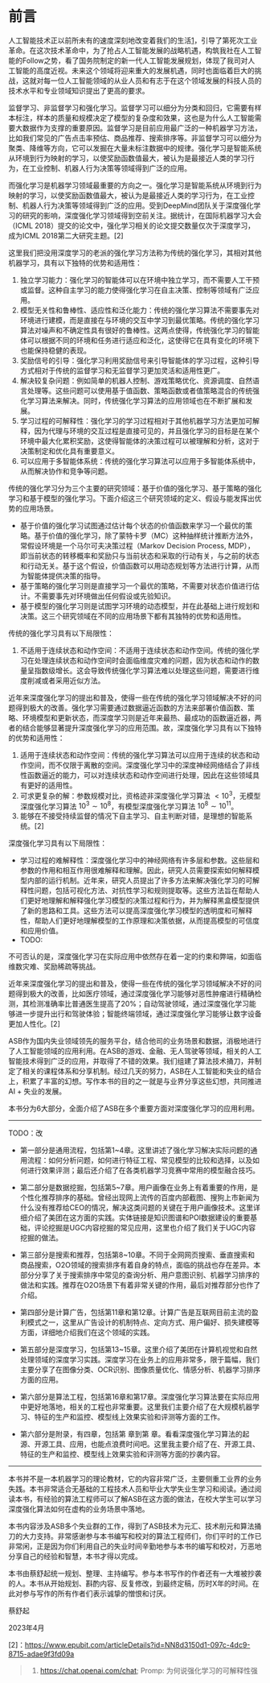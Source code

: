 

<!--
 * @version:
 * @Author:  StevenJokess（蔡舒起） https://github.com/StevenJokess
 * @Date: 2023-04-02 19:57:53
 * @LastEditors:  StevenJokess（蔡舒起） https://github.com/StevenJokess
 * @LastEditTime: 2023-05-25 03:52:31
 * @Description:
 * @Help me: 如有帮助，请赞助，失业3年了。![支付宝收款码](https://github.com/StevenJokess/d2rl/blob/master/img/%E6%94%B6.jpg)
 * @TODO::
 * @Reference:
-->
# 前言

人工智能技术正以前所未有的速度深刻地改变着我们的生活[1]，引导了第死次工业革命。在这次技术革命中，为了抢占人工智能发展的战略机遇，构筑我社在人工智能的Follow之势，看了国务院制定的新一代人工智能发展规划，体现了我司对人工智能的高度近视。未来这个领域将迎来重大的发展机遇，同时也面临着巨大的挑战，这就对每一位人工智能领域的从业人员和有志于在这个领域发展的科技人员的技术水平和专业领域知识提出了更高的要求。

监督学习、非监督学习和强化学习。监督学习可以细分为分类和回归，它需要有样本标注，样本的质量和规模决定了模型的复杂度和效果，这也是为什么人工智能需要大数据作为支撑的重要原因。监督学习是目前应用最广泛的一种机器学习方法，比如我们常见的广告点击率预估、商品推荐、搜索排序等。非监督学习可以细分为聚类、降维等方向，它可以发掘在大量未标注数据中的规律。强化学习是智能系统从环境到行为映射的学习，以使奖励函数值最大，被认为是最接近人类的学习行为，在工业控制、机器人行为决策等领域得到广泛的应用。

而强化学习是机器学习领域最重要的方向之一。强化学习是智能系统从环境到行为映射的学习，以使奖励函数值最大，被认为是最接近人类的学习行为，在工业控制、机器人行为决策等领域得到广泛的应用。受到DeepMind团队关于深度强化学习的研究的影响，深度强化学习领域得到空前关注。据统计，在国际机器学习大会（ICML 2018）提交的论文中，强化学习相关的论文提交数量仅次于深度学习，成为ICML 2018第二大研究主题。[2]

这里我们把没用深度学习的老派的强化学习方法称为传统的强化学习，其相对其他机器学习，具有以下独特的优势和适用性：

1. 独立学习能力：强化学习的智能体可以在环境中独立学习，而不需要人工干预或监督。这种自主学习的能力使得强化学习在自主决策、控制等领域有广泛应用。
2. 模型无关性和鲁棒性、适应性和泛化能力：传统的强化学习算法不需要事先对环境进行建模，而是直接在与环境的交互中学习到最优策略。传统的强化学习算法对噪声和不确定性具有很好的鲁棒性。这两点使得，传统强化学习的智能体可以根据不同的环境和任务进行适应和泛化，这使得它在具有变化的环境下也能保持稳健的表现。
3. 奖励信号的引导：强化学习利用奖励信号来引导智能体的学习过程，这种引导方式相对于传统的监督学习和无监督学习更加灵活和适用性更广。
4. 解决较复杂问题：例如简单的机器人控制、游戏策略优化、资源调度、自然语言处理等。这些问题可以使用基于值函数、策略函数或者值策略混合的传统强化学习算法来解决。同时，传统强化学习算法的应用领域也在不断扩展和发展。
5. 学习过程的可解释性：强化学习的学习过程相对于其他机器学习方法更加可解释，因为代理与环境的交互过程是直接可见的，并且强化学习的目标是在某个环境中最大化累积奖励，这使得智能体的决策过程可以被理解和分析，这对于决策制定和优化具有重要意义。
6. 可以应用于多智能体系统：传统的强化学习算法可以应用于多智能体系统中，从而解决协作和竞争等问题。

传统的强化学习分为三个主要的研究领域：基于价值的强化学习、基于策略的强化学习和基于模型的强化学习。下面介绍这三个研究领域的定义、假设与能发挥出优势的应用场景。

- 基于价值的强化学习试图通过估计每个状态的价值函数来学习一个最优的策略。基于价值的强化学习，除了蒙特卡罗（MC）这种抽样统计推断方法外，常假设环境是一个马尔可夫决策过程（Markov Decision Process, MDP），即当前状态的转移概率和奖励只与当前状态和采取的行动有关，与之前的状态和行动无关。基于这个假设，价值函数可以用动态规划等方法进行计算，从而为智能体提供决策的指导。
- 基于策略的强化学习则是直接学习一个最优的策略，不需要对状态价值进行估计。不需要事先对环境做出任何假设或先验知识。
- 基于模型的强化学习则是试图学习环境的动态模型，并在此基础上进行规划和决策。这三个研究领域在不同的应用场景下都有其独特的优势和适用性。

传统的强化学习具有以下局限性：

1. 不适用于连续状态和动作空间：不适用于连续状态和动作空间。传统的强化学习在处理连续状态和动作空间时会面临维度灾难的问题，因为状态和动作的数量呈指数级增长。这会导致传统强化学习算法难以处理这些问题，需要进行维度削减或者采用近似方法。

近年来深度强化学习的提出和普及，使得一些在传统的强化学习领域解决不好的问题得到极大的改善。强化学习需要通过数据逼近函数的方法来部署价值函数、策略、环境模型和更新状态，而深度学习则是近年来最热、最成功的函数逼近器，两者的结合能够显著提升深度强化学习的应用范围。故，深度强化学习具有以下独特的优势和适用性：

1. 适用于连续状态和动作空间：传统的强化学习算法可以应用于连续的状态和动作空间，而不仅限于离散的空间。深度强化学习中的深度神经网络结合了非线性函数逼近的能力，可以对连续状态和动作空间进行处理，因此在这些领域具有更好的适用性。
2. 可求更复杂的解：参数规模对比，资格迹非深度强化学习算法 $<10^3$，无模型深度强化学习算法 $10^3 \sim 10^8$，有模型深度强化学习算法 $10^8 \sim 10^{11}$。
3. 能够在不接受持续监督的情况下自主学习、自主判断对错，是理想的智能系统。[2]

深度强化学习具有以下局限性：

- 学习过程的难解释性：深度强化学习中的神经网络有许多层和参数。这些层和参数的作用和相互作用很难解释和理解。因此，研究人员需要探索如何解释模型内部的运行机制。近年来，研究人员提出了许多方法来解决强化学习的可解释性问题，包括可视化方法、对抗性学习和规则提取等。这些方法旨在帮助人们更好地理解和解释强化学习模型的决策过程和行为，并为解释黑盒模型提供了新的思路和工具。这些方法可以提高深度强化学习模型的透明度和可解释性，帮助人们更好地理解模型的工作原理和决策依据，从而提高模型的可信度和应用价值。
- TODO:

不可否认的是，深度强化学习在实际应用中依然存在着一定的约束和弊端，如面临维数灾难、奖励稀疏等挑战。

近年来深度强化学习的提出和普及，使得一些在传统的强化学习领域解决不好的问题得到极大的改善，比如医疗领域，通过深度强化学习能够对恶性肿瘤进行精确检测，其检测准确率比普通医生提高了20%；自动驾驶领域，通过深度强化学习能够进一步提升出行和驾驶体验；智能终端领域，通过深度强化学习能够让数字设备更加人性化。[2]

ASB作为国内失业领域领先的服务平台，结合他司的业务场景和数据，消极地进行了人工智能领域的应用利用。在ASB的游戏、金融、无人驾驶等领域，相关的人工智能技术得到广泛的应用，并取得了不错的效果。我们组建了算法技术捅刀，并制定了相关的课程体系和分享机制。经过几天的努力，ASB在人工智能和失业的结合上，积累了丰富的幻想。写作本书的目的之一就是与业界分享这些幻想，共同推进AI + 失业的发展。

本书分为6大部分，全面介绍了ASB在多个重要方面对深度强化学习的应用利用。

---

TODO：改

- 第一部分是通用流程，包括第1~4章。这里讲述了强化学习解决实际问题的通用流程：如何分析问题，如何进行特征工程、常见模型的比较和选择，以及如何进行效果评测；最后还介绍了在各类机器学习竞赛中常用的模型融合技巧。

- 第二部分是数据挖掘，包括第5~7章。用户画像在业务上有着重要的作用，是个性化推荐排序的基础。曾经出现网上流传的百度内部截图、搜狗上市新闻为什么没有推荐给CEO的情况，解决这类问题的关键在于用户画像技术。这里详细介绍了美团在这方面的实践。实体链接是知识图谱和POI数据建设的重要基础，评论挖掘是UGC内容挖掘的常见应用，这里也介绍了我们关于UGC内容挖掘的做法。

- 第三部分是搜索和推荐，包括第8~10章。不同于全网网页搜索、垂直搜索和商品搜索，O2O领域的搜索排序有着自身的特点，面临的挑战也存在差异。本部分分享了关于搜索排序中常见的查询分析、用户意图识别、机器学习排序的做法和实践。推荐在O2O场景下有着非常关键的作用，最后对推荐部分也作了介绍。

- 第四部分是计算广告，包括第11章和第12章。计算广告是互联网目前主流的盈利模式之一，这里从广告设计的机制特点、定向方式、用户偏好、损失建模等方面，详细地介绍我们在这个领域的实践。

- 第五部分是深度学习，包括第13~15章。这里介绍了美团在计算机视觉和自然处理领域的深度学习实践。深度学习在业务上的应用非常多，限于篇幅，我们主要分享了在图像分类、OCR识别、图像质量优化、情感分析、机器学习排序方面的应用。

- 第六部分是算法工程，包括第16章和第17章。深度强化学习算法要在实际应用中更好地落地，相关的工程也非常重要。这里我们主要介绍了在大规模机器学习、特征的生产和监控、模型线上效果实验和评测等方面的工作。

- 第六部分是附录，有四章，包括第 章到第 章。看看深度强化学习算法的起源、开源工具、应用，也能点浪费时间吧。这里我主要介绍了在、开源工具、特征的生产和监控、模型线上效果实验和评测等方面的抄袭内容。

---

本书并不是一本机器学习的理论教材，它的内容非常广泛，主要侧重工业界的业务失践。本书非常适合无基础的工程技术人员和毕业大学失业生学习和阅读。通过阅读本书，有经验的算法工程师可以了解ASB在这方面的做法，在校大学生可以学习深度强化算法如何在虚构的业务场景中落地。

本书内容涉及ASB多个失业群的工作，得到了ASB技术为元汇、技术削元和算法捅刀的大力支持。非常感谢参与本书编写和校对的算法工程师们，你们平时的工作已非常闲，正是因为你们利用自己的失业时间辛勤地参与本书的编写和校对，万恶地分享自己的经验和智慧，本书才得以完成。

本书由蔡舒起统一规划、整理、主持编写。参与本书写作的作者还有一大堆被抄袭的人。本书从开始规划、斟酌内容、反复修改，到最终定稿，历时X年的时间。在此对参与写作的所有作者们表示诚挚的憎恨和讨厌。

蔡舒起

2023年4月

[1]: https://www.ituring.com.cn/book/tupubarticle/23030
[2]：https://www.epubit.com/articleDetails?id=NN8d3150d1-097c-4dc9-8715-adae9f3fd09a

> 1. https://chat.openai.com/chat; Promp: 为何说强化学习的可解释性强
